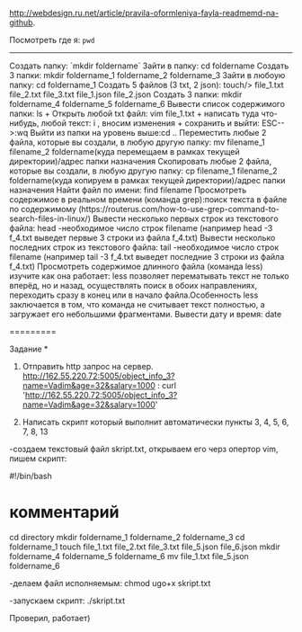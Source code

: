 http://webdesign.ru.net/article/pravila-oformleniya-fayla-readmemd-na-github.

Посмотреть где я: `pwd`
<hr> Создать папку: `mkdir foldername`
Зайти в папку: cd foldername
Создать 3 папки: mkdir foldername_1 foldername_2 foldername_3
Зайти в любоую папку: cd foldername_1
Создать 5 файлов (3 txt, 2 json): touch/> file_1.txt file_2.txt file_3.txt file_1.json file_2.json
Создать 3 папки: mkdir foldername_4 foldername_5 foldername_6
Вывести список содержимого папки: ls
+ Открыть любой txt файл: vim file_1.txt
+ написать туда что-нибудь, любой текст: i , вносим изменения
+ сохранить и выйти: ESC-->:wq
Выйти из папки на уровень выше:cd ..
Переместить любые 2 файла, которые вы создали, в любую другую папку: mv filename_1  filename_2 foldername(куда перемещаем в рамках текущей директории)/адрес папки назначения
Скопировать любые 2 файла, которые вы создали, в любую другую папку: cp filename_1  filename_2 foldername(куда копируем в рамках текущей директории)/адрес папки назначения
Найти файл по имени: find filename
Просмотреть содержимое в реальном времени (команда grep):поиск текста в файле по содержимому (https://routerus.com/how-to-use-grep-command-to-search-files-in-linux/)
Вывести несколько первых строк из текстового файла: head -необходимое число строк filename (например head -3 f_4.txt   выведет первые 3 строки из файла  f_4.txt)
Вывести несколько последних строк из текстового файла: tail -необходимое число строк filename (например tail -3 f_4.txt   выведет последние 3 строки из файла  f_4.txt)
Просмотреть содержимое длинного файла (команда less) изучите как она работает: less позволяет перематывать текст не только вперёд, но и назад, осуществлять поиск в обоих направлениях, переходить сразу в конец или в начало файла.Особенность less заключается в том, что команда не считывает текст полностью, а загружает его небольшими фрагментами.
Вывести дату и время: date

=========

Задание *
1) Отправить http запрос на сервер. 
http://162.55.220.72:5005/object_info_3?name=Vadim&age=32&salary=1000 : curl 'http://162.55.220.72:5005/object_info_3?name=Vadim&age=32&salary=1000'

2) Написать скрипт который выполнит автоматически пункты 3, 4, 5, 6, 7, 8, 13

-создаем текстовый файл skript.txt, открываем его черз опертор vim, пишем скрипт:

#!/bin/bash
# комментарий
cd directory
mkdir foldername_1 foldername_2 foldername_3
cd foldername_1
touch file_1.txt file_2.txt file_3.txt file_5.json file_6.json
mkdir foldername_4 foldername_5 foldername_6
mv file_1.txt file_5.json foldername_6

-делаем файл исполняемым: chmod ugo+x skript.txt

-запускаем скрипт: ./skript.txt

Проверил, работает)
